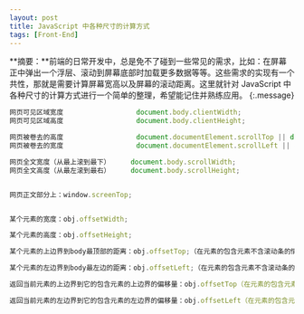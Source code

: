 ```yaml
---
layout: post
title: JavaScript 中各种尺寸的计算方式
tags: [Front-End]
---
```


**摘要：**前端的日常开发中，总是免不了碰到一些常见的需求，比如：在屏幕正中弹出一个浮层、滚动到屏幕底部时加载更多数据等等。这些需求的实现有一个共性，那就是需要计算屏幕宽高以及屏幕的滚动距离。这里就针对 JavaScript 中各种尺寸的计算方式进行一个简单的整理，希望能记住并熟练应用。
{:.message}

```js
网页可见区域宽度                  document.body.clientWidth;
网页可见区域高度                  document.body.clientHeight;

网页被卷去的高度                  document.documentElement.scrollTop || document.body.scrollTop || $(window).scrollTop();
网页被卷去的宽度                  document.documentElement.scrollLeft || document.body.scrollLeft || $(window).scrollLeft();

网页全文宽度（从最上滚到最下）     document.body.scrollWidth;
网页全文高度（从最左滚到最右）     document.body.scrollHeight;


网页正文部分上：window.screenTop;


某个元素的宽度：obj.offsetWidth;

某个元素的高度：obj.offsetHeight;

某个元素的上边界到body最顶部的距离：obj.offsetTop;（在元素的包含元素不含滚动条的情况下）

某个元素的左边界到body最左边的距离：obj.offsetLeft;（在元素的包含元素不含滚动条的情况下）

返回当前元素的上边界到它的包含元素的上边界的偏移量：obj.offsetTop（在元素的包含元素含滚动条的情况下）

返回当前元素的左边界到它的包含元素的左边界的偏移量：obj.offsetLeft（在元素的包含元素含滚动条的情况下）
```

